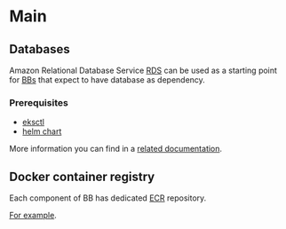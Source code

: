 # Main

## Databases

Amazon Relational Database Service  [RDS](https://aws.amazon.com/rds/) can be used as a starting point for [BBs](https://govstack.gitbook.io/specification/building-blocks/about-building-blocks) that expect to have database as dependency.

### Prerequisites

* [eksctl](https://docs.aws.amazon.com/eks/latest/userguide/eksctl.html)
* [helm chart](https://helm.sh/docs/topics/charts/)

More information you can find in a [related documentation](https://aws-controllers-k8s.github.io/community/docs/tutorials/rds-example/#install-the-ack-service-controller-for-rds).

## Docker container registry

Each component of BB has dedicated [ECR](https://aws.amazon.com/ecr/) repository.

[For example](https://github.com/GovStackWorkingGroup/sandbox-infra/blob/main/modules/ecr/main.tf).